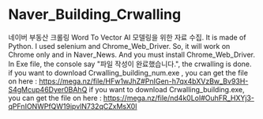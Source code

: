 # Naver_Building_Crwalling
네이버 부동산 크롤링
Word To Vector AI 모델링을 위한 자료 수집. It is made of Python. I used selenium and Chrome_Web_Driver. So, it will work on Chrome only and in Naver_News. And you must install Chrome_Web_Driver. In Exe file, the console say "파일 작성이 완료했습니다.", the crwalling is done.
if you want to download Crwalling_building_num.exe , you can get the file on here : https://mega.nz/file/HFw1wJhZ#PnIGen-h7qx4bXVzBw_Bv93H-S4gMcup46Dyer0BAhQ
if you want to download Crwalling_building.exe, you can get the file on here : https://mega.nz/file/nd4k0LoI#OuhFR_HXYj3-qPFnIONWPfQW19ipvlN732qCZxMsX0I
